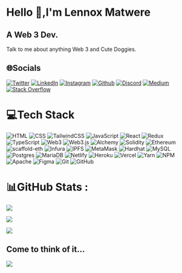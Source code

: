 # Hello 👋,I'm Lennox Matwere
## A Web 3 Dev. 
Talk to me about anything Web 3 and Cute Doggies.
## 🌐Socials
[![Twitter](https://img.shields.io/badge/Twitter-%231DA1F2.svg?logo=Twitter&logoColor=white)](https://twitter.com/@theyardmic) [![LinkedIn](https://img.shields.io/badge/LinkedIn-%230077B5.svg?logo=linkedin&logoColor=white)](https://linkedin.com/in/www.linkedin.com/in/lennox-matwere) [![Instagram](https://img.shields.io/badge/Instagram-%23E4405F.svg?logo=Instagram&logoColor=white)](https://instagram.com/@theyardmic) [![Github](https://img.shields.io/badge/Github-%2312100E.svg?logo=Github&logoColor=white)](https://github.com/strucker-eth/) [![Discord](https://img.shields.io/badge/Discord-%237289DA.svg?logo=discord&logoColor=white)](htttps://discord.gg/discord.gg/BXVuufkbhD) [![Medium](https://img.shields.io/badge/Medium-12100E?logo=medium&logoColor=white)](https://medium.com/@theyardmic.medium.com) [![Stack Overflow](https://img.shields.io/badge/-Stackoverflow-FE7A16?logo=stack-overflow&logoColor=white)](https://stackoverflow.com/users/20197560) 

# 💻Tech Stack
![HTML](https://img.shields.io/badge/HTML5-%23E34F26.svg?style=plastic&logo=html5&logoColor=white)  ![CSS](https://img.shields.io/badge/CSS-239120?logo=css3&logoColor=white) ![TailwindCSS](https://img.shields.io/badge/tailwindcss-%2338B2AC.svg?style=plastic&logo=tailwind-css&logoColor=white)    ![JavaScript](https://img.shields.io/badge/javascript-%23323330.svg?style=plastic&logo=javascript&logoColor=%23F7DF1E)  ![React](https://img.shields.io/badge/react-%2320232a.svg?style=plastic&logo=react&logoColor=%2361DAFB) ![Redux](https://img.shields.io/badge/redux-%23593d88.svg?style=plastic&logo=redux&logoColor=white)   ![TypeScript](https://img.shields.io/badge/typescript-%23007ACC.svg?style=plastic&logo=typescript&logoColor=white)     ![Web3](https://img.shields.io/badge/web3-%23F05033.svg?style=plastic&logo=web3&logoColor=white) ![Web3.js](https://img.shields.io/badge/web3js-%23F05033.svg?style=plastic&logo=web3js&logoColor=white)
![Alchemy](https://img.shields.io/badge/alchemy-%23F05033.svg?style=plastic&logo=alchemy&logoColor=white) ![Solidity](https://img.shields.io/badge/Solidity-%23363636.svg?style=plastic&logo=solidity&logoColor=white) ![Ethereum](https://img.shields.io/badge/ethereum-%233733FF.svg?style=plastic&logo=ethereum&logoColor=white) ![scaffold-eth](https://img.shields.io/badge/scaffoldeth-%23F05033.svg?style=plastic&logo=scaffoldeth&logoColor=white)
![Infura](https://img.shields.io/badge/infura-%23F05033.svg?style=plastic&logo=infura&logoColor=white) ![IPFS](https://img.shields.io/badge/ipfs-%23F05033.svg?style=plastic&logo=ipfs&logoColor=white) ![MetaMask](https://img.shields.io/badge/metamask-%23F05033.svg?style=plastic&logo=metamask&logoColor=white) ![Hardhat](https://img.shields.io/badge/hardhat-%23F05033.svg?style=plastic&logo=hardhat&logoColor=white) ![MySQL](https://img.shields.io/badge/mysql-%2300f.svg?style=plastic&logo=mysql&logoColor=white) ![Postgres](https://img.shields.io/badge/postgres-%23316192.svg?style=plastic&logo=postgresql&logoColor=white) ![MariaDB](https://img.shields.io/badge/MariaDB-003545?style=plastic&logo=mariadb&logoColor=white) ![Netlify](https://img.shields.io/badge/netlify-%23000000.svg?style=plastic&logo=netlify&logoColor=#00C7B7) ![Heroku](https://img.shields.io/badge/heroku-%23430098.svg?style=plastic&logo=heroku&logoColor=white) ![Vercel](https://img.shields.io/badge/vercel-%23000000.svg?style=plastic&logo=vercel&logoColor=white) ![Yarn](https://img.shields.io/badge/yarn-%232C8EBB.svg?style=plastic&logo=yarn&logoColor=white) 
![NPM](https://img.shields.io/badge/NPM-%23000000.svg?style=plastic&logo=npm&logoColor=white) ![Apache](https://img.shields.io/badge/apache-%23D42029.svg?style=plastic&logo=apache&logoColor=white) ![Figma](https://img.shields.io/badge/figma-%23F24E1E.svg?style=plastic&logo=figma&logoColor=white) ![Git](https://img.shields.io/badge/git-%23F05033.svg?style=plastic&logo=git&logoColor=white) ![GitHub](https://img.shields.io/badge/github-%23121011.svg?style=plastic&logo=github&logoColor=white)

    
# 📊GitHub Stats :
![](https://github-readme-stats.vercel.app/api?username=strucker-eth&theme=radical&hide_border=false&include_all_commits=false&count_private=false)<br/>


![](https://github-readme-streak-stats.herokuapp.com/?user=strucker-eth&theme=radical&hide_border=false)<br/>


![](https://github-readme-stats.vercel.app/api/top-langs/?username=strucker-eth&theme=radical&hide_border=false&include_all_commits=false&count_private=false&layout=compact)

## Come to think of it...
![](https://quotes-github-readme.vercel.app/api?type=vetical&theme=dark)


